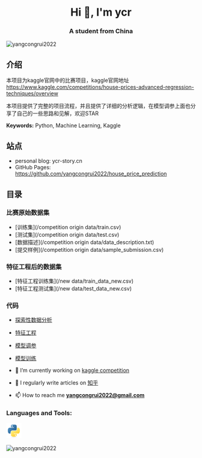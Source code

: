 <h1 align="center">Hi 👋, I'm ycr</h1>
<h3 align="center">A student from China</h3>

<p align="left"> <img src="https://komarev.com/ghpvc/?username=yangcongrui2022&label=Profile%20views&color=0e75b6&style=flat" alt="yangcongrui2022" /> </p>

## 介绍

本项目为kaggle官网中的比赛项目，kaggle官网地址<https://www.kaggle.com/competitions/house-prices-advanced-regression-techniques/overview>

本项目提供了完整的项目流程，并且提供了详细的分析逻辑，在模型调参上面也分享了自己的一些思路和见解，欢迎STAR

**Keywords:** Python, Machine Learning, Kaggle

## 站点

-   personal blog: ycr-story.cn
-   GitHub Pages: https://github.com/yangcongrui2022/house_price_prediction

## 目录
### 比赛原始数据集
- [训练集](/competition origin data/train.csv)
- [测试集](/competition origin data/test.csv)
- [数据描述](/competition origin data/data_description.txt)
- [提交样例](/competition origin data/sample_submission.csv)
### 特征工程后的数据集
- [特征工程训练集](/new data/train_data_new.csv)
- [特征工程测试集](/new data/test_data_new.csv)
### 代码
-   [探索性数据分析](探索性数据分析.ipynb)
-   [特征工程](特征工程.ipynb)
-   [模型调参](模型调参.ipynb)
-   [模型训练](模型训练.ipynb)


- 🔭 I’m currently working on [kaggle competition](https://github.com/yangcongrui2022/house_price_prediction)

- 📝 I regularly write articles on [知乎](https://www.zhihu.com/people/ycr-84)

- 📫 How to reach me **yangcongrui2022@gmail.com**


<h3 align="left">Languages and Tools:</h3>
<p align="left"> <a href="https://www.python.org" target="_blank" rel="noreferrer"> <img src="https://raw.githubusercontent.com/devicons/devicon/master/icons/python/python-original.svg" alt="python" width="40" height="40"/> </a> </p>

<p><img align="center" src="https://github-readme-streak-stats.herokuapp.com/?user=yangcongrui2022&" alt="yangcongrui2022" /></p>
